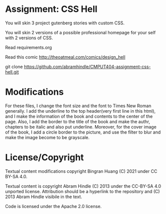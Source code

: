 Assignment: CSS Hell
====================

You will skin 3 project gutenberg stories with custom CSS.

You will skin 2 versions of a possible professional homepage for your
self with 2 versions of CSS.

Read requirements.org

Read this comic http://theoatmeal.com/comics/design_hell

git clone https://github.com/abramhindle/CMPUT404-assignment-css-hell.git

Modifications
=================

For these files, I change the font size and the font to Times New Roman generally. I add the underline to the top header(very first line in this html), and I make the information of the book and contents to the center of the page. Also, I add the border to the title of the book and make the authr, chapters to be italic and also put underline. Moreover, for the cover image of the book, I add a circle border to the picture, and use 
the filter to blur and make the image become to be grayscale.

License/Copyright
=================
Textual content modifications copyright Bingran Huang (C) 2021 under CC BY-SA 4.0.

Textual content is copyright Abram Hindle (C) 2013 under the CC-BY-SA
4.0 unported license. Attribution should be a hyperlink to the
repository and (C) 2013 Abram Hindle visibile in the text.

Code is licensed under the Apache 2.0 license.


